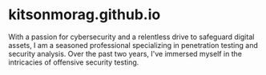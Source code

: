 # kitsonmorag.github.io
With a passion for cybersecurity and a relentless drive to safeguard digital assets, I am a seasoned professional specializing in penetration testing and security analysis. Over the past two years, I've immersed myself in the intricacies of offensive security testing.
